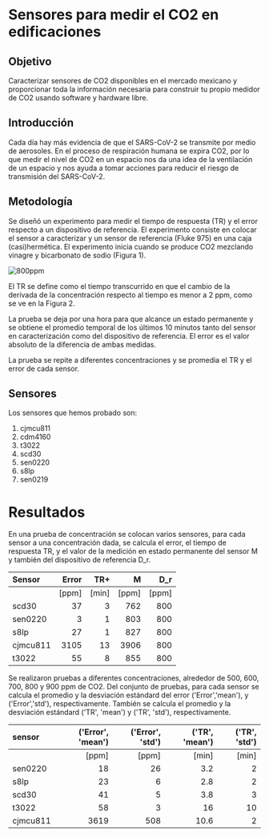 # Sensores para medir el CO2 en edificaciones

## Objetivo
Caracterizar sensores de CO2 disponibles en el mercado mexicano y proporcionar
toda la información necesaria para construir tu propio medidor de CO2 usando
software y hardware libre.


## Introducción

Cada día hay más evidencia de que el SARS-CoV-2 se transmite por medio de aerosoles.
En el proceso de respiración humana se expira CO2,  por lo que medir
el nivel de CO2 en un espacio nos da una idea de la ventilación de un espacio
y nos ayuda a tomar acciones para
reducir el riesgo de transmisión del SARS-CoV-2.


## Metodología
Se diseñó un experimento para medir el tiempo de respuesta (TR)
y el error respecto a un dispositivo de referencia. El experimento
consiste en colocar el sensor a caracterizar y un sensor de referencia (Fluke 975)
en una caja (casi)hermética. El experimento inicia cuando se produce CO2 mezclando
vinagre y bicarbonato de sodio (Figura 1).


![800ppm](https://github.com/Dispositivos-Edificio-Bioclimatico/co2/blob/d2ca1b8e98e3b86a8cee72be6eeb1e02ed23bd05/sensores_vco2/img/800ppm.png "800ppm")

El TR se define como el tiempo transcurrido  en que el cambio de la derivada de la concentración
respecto al tiempo es menor a 2 ppm, como se ve en la  Figura 2.

La prueba se deja por una hora para que alcance un estado permanente y se obtiene el promedio temporal
de los últimos 10 minutos tanto del sensor en caracterización como del dispositivo de referencia. El
error es el valor absoluto de la diferencia de ambas medidas.

La prueba se repite a diferentes concentraciones y se promedia el TR y el error de cada sensor.

## Sensores

Los sensores que hemos probado son:

1. cjmcu811
2. cdm4160
3. t3022
4. scd30
5. sen0220
6. s8lp
7. sen0219



# Resultados

En una prueba de concentración se colocan varios sensores,
para cada sensor a una concentración dada, se calcula el error, el
tiempo de respuesta TR, y el valor de la medición en estado permanente
del sensor M y también del dispositivo de referencia D_r.

|         Sensor         |   Error |   TR+ |    M |   D_r |
|:-----------------------|--------:|------:|-----:|------:|
|                        |   [ppm] | [min] |[ppm] | [ppm] |
| scd30                  |      37 |     3 |  762 |   800 |
| sen0220                |       3 |     1 |  803 |   800 |
| s8lp                   |      27 |     1 |  827 |   800 |
| cjmcu811               |    3105 |    13 | 3906 |   800 |
| t3022                  |      55 |     8 |  855 |   800 |



Se realizaron pruebas a diferentes concentraciones, alrededor de 500, 600, 700, 800 y 900 ppm
de CO2. Del conjunto de pruebas, para cada sensor se calcula
el promedio y la desviación estándard
del error ('Error','mean'), y ('Error','std'), respectivamente.
También se calcula el promedio y la desviación estándard  ('TR', 'mean')  y
('TR', 'std'), respectivamente.


| sensor   |   ('Error', 'mean') |   ('Error', 'std') |   ('TR', 'mean')  |   ('TR', 'std')  |
|:---------|--------------------:|-------------------:|------------------:|-----------------:|
|          |       [ppm]         |        [ppm]       |      [min]        |        [min]     |
| sen0220  |                  18 |                 26 |               3.2 |                2 |
| s8lp     |                  23 |                  6 |               2.8 |                2 |
| scd30    |                  41 |                  5 |               3.8 |                3 |
| t3022    |                  58 |                  3 |              16   |               10 |
| cjmcu811 |                3619 |                508 |              10.6 |                2 |

